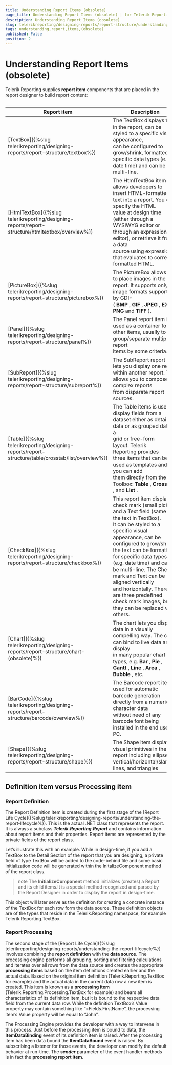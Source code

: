 ```yaml
---
title: Understanding Report Items (obsolete)
page_title: Understanding Report Items (obsolete) | for Telerik Reporting Documentation
description: Understanding Report Items (obsolete)
slug: telerikreporting/designing-reports/report-structure/understanding-report-items-(obsolete)
tags: understanding,report,items,(obsolete)
published: False
position: 2
---
```


# Understanding Report Items (obsolete)



Telerik Reporting supplies __report item__ components that are placed in the report designer to build report 
      	content: 

## 


| Report item | Description |
| ------ | ------ |
|[TextBox]({%slug telerikreporting/designing-reports/report-structure/textbox%})|The TextBox displays text in the report, can be styled to a specific visual appearance, <br/>  	can be configured to grow/shrink, formatted for specific data types (e.g. date time) and can be multi-line.|
|[HtmlTextBox]({%slug telerikreporting/designing-reports/report-structure/htmltextbox/overview%})|The HtmlTextBox item allows developers to insert HTML-formatted text into a report. You can specify the HTML <br/>   	value at design time (either through a WYSIWYG editor or through an expression editor), or retrieve it from a data <br/>   	source using expression that evaluates to correctly formatted HTML.|
|[PictureBox]({%slug telerikreporting/designing-reports/report-structure/picturebox%})|The PictureBox allows you to place images in the report. It supports only image formats supported by GDI+ <br/>   	( __BMP__ , __GIF__ , __JPEG__ , __EXIF__ , __PNG__ and __TIFF__ ).|
|[Panel]({%slug telerikreporting/designing-reports/report-structure/panel%})|The Panel report item is used as a container for other items, usually to group/separate multiple report <br/>   	items by some criteria.|
|[SubReport]({%slug telerikreporting/designing-reports/report-structure/subreport%})|The SubReport report item lets you display one report within another report. This allows you to compose <br/>   	complex reports from disparate report sources.|
|[Table]({%slug telerikreporting/designing-reports/report-structure/table/crosstab/list/overview%})|The Table items is used to display fields from a dataset either as detail data or as grouped data in a <br/>   	grid or free-form layout. Telerik Reporting provides three items that can be used as templates and you can add <br/>   	them directly from the Toolbox: __Table__ , __Crosstab__ , and __List__ .|
|[CheckBox]({%slug telerikreporting/designing-reports/report-structure/checkbox%})|This report item displays a check mark (small picture) and a Text field (same as the text in TextBox). <br/>   	It can be styled to a specific visual appearance, can be configured to grow/shrink, the text can be formatted <br/>   	for specific data types (e.g. date time) and can be multi-line. The Check mark and Text can be aligned vertically <br/>   	and horizontally. There are three predefined check mark images, but they can be replaced with others.|
|[Chart]({%slug telerikreporting/designing-reports/report-structure/chart-(obsolete)%})|The chart lets you display data in a visually compelling way. The chart can bind to live data and display <br/>   	in many popular chart types, e.g. __Bar__ , __Pie__ , __Gantt__ , __Line__ , __Area__ , __Bubble__ , etc.|
|[BarCode]({%slug telerikreporting/designing-reports/report-structure/barcode/overview%})|The Barcode report item is used for automatic barcode generation directly from a numeric or character data <br/>   	without need of any barcode font being installed in the end user's PC.|
|[Shape]({%slug telerikreporting/designing-reports/report-structure/shape%})|The Shape item displays visual primitives in the report including ellipse, vertical/horizontal/slanting lines, and triangles|




## Definition item versus Processing item

### Report Definition

The Report Definition item is created during the first stage of the [Report Life Cycle]({%slug telerikreporting/designing-reports/understanding-the-report-lifecycle%}). This is the actual .NET class that represents the report. It is always a subclass __*Telerik.Reporting.Report*__ and contains information about report items and their properties. Report items are represented by the private fields of the report class.

Let’s illustrate this with an example. While in design-time, if you add a TextBox to the Detail Section of the report that you are designing, a private field of type TextBox will be added to the code-behind file and some basic initialization code will be generated within the InitalizeComponent method of the report class.

>note The  __InitializeComponent__  method initializes (creates) a Report and its child items.It is a special method recognized and parsed by the Report Designer in order to display the report in design-time.


This object will later serve as the definition for creating a concrete instance of the TextBox for each row form the data source. These definition objects are of the types that reside in the Telerik.Reporting namespace, for example Telerik.Reporting.TextBox.

### Report Processing

The second stage of the [Report Life Cycle]({%slug telerikreporting/designing-reports/understanding-the-report-lifecycle%}) involves combining the __report definition__ with the __data source__. The processing engine performs all grouping, sorting and filtering calculations and iterates over all rows from the data source and creates the appropriate __processing items__ based on the item definitions created earlier and the actual data. Based on the original item definition (Telerik.Reporting.TextBox for example) and the actual data in the current data row a new item is created. This item is known as a __processing item__ (Telerik.Reporting.Processing.TextBox for example) and bears all characteristics of its definition item, but it is bound to the respective data field from the current data row. While the definition TextBox’s Value property may contain something like “=Fields.FirstName”, the processing item’s Value property will be equal to “John”.

The Processing Engine provides the developer with a way to intervene in this process. Just before the processing item is bound to data, the __ItemDataBinding__ event of its definition item is raised. After the processing item has been data bound the __ItemDataBound__ event is raised. By subscribing a listener for those events, the developer can modify the default behavior at run-time. The *__sender__* parameter of the event handler methods is in fact the __processing report item__.

